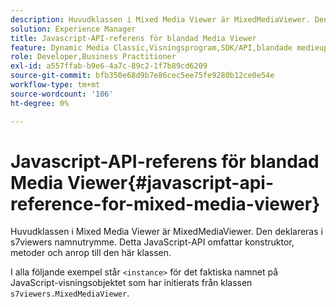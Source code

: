 ```yaml
---
description: Huvudklassen i Mixed Media Viewer är MixedMediaViewer. Den deklareras i s7viewers namnutrymme. Detta JavaScript-API omfattar konstruktor, metoder och anrop till den här klassen.
solution: Experience Manager
title: Javascript-API-referens för blandad Media Viewer
feature: Dynamic Media Classic,Visningsprogram,SDK/API,blandade medieuppsättningar
role: Developer,Business Practitioner
exl-id: a557ffab-b9e6-4a7c-89c2-1f7b89cd6209
source-git-commit: bfb350e68d9b7e86cec5ee75fe9280b12ce0e54e
workflow-type: tm+mt
source-wordcount: '106'
ht-degree: 0%

---
```


# Javascript-API-referens för blandad Media Viewer{#javascript-api-reference-for-mixed-media-viewer}

Huvudklassen i Mixed Media Viewer är MixedMediaViewer. Den deklareras i s7viewers namnutrymme. Detta JavaScript-API omfattar konstruktor, metoder och anrop till den här klassen.

I alla följande exempel står `<instance>` för det faktiska namnet på JavaScript-visningsobjektet som har initierats från klassen `s7viewers.MixedMediaViewer`.
